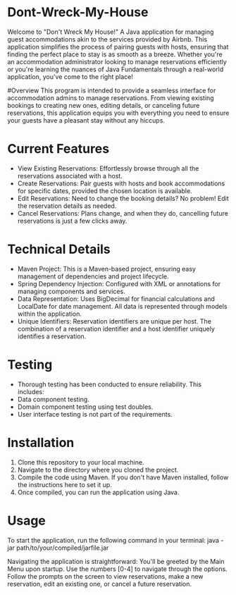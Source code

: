 # Dont-Wreck-My-House
Welcome to "Don't Wreck My House!" A Java application for managing guest accommodations akin to the services provided by Airbnb. This application simplifies the process of pairing guests with hosts, ensuring that finding the perfect place to stay is as smooth as a breeze. Whether you're an accommodation administrator looking to manage reservations efficiently or you're learning the nuances of Java Fundamentals through a real-world application, you've come to the right place!

#Overview
This program is intended to provide a seamless interface for accommodation admins to manage reservations. From viewing existing bookings to creating new ones, editing details, or canceling future reservations, this application equips you with everything you need to ensure your guests have a pleasant stay without any hiccups.

# Current Features
- View Existing Reservations: Effortlessly browse through all the reservations associated with a host.
- Create Reservations: Pair guests with hosts and book accommodations for specific dates, provided the chosen location is available.
- Edit Reservations: Need to change the booking details? No problem! Edit the reservation details as needed.
- Cancel Reservations: Plans change, and when they do, cancelling future reservations is just a few clicks away.

# Technical Details
- Maven Project: This is a Maven-based project, ensuring easy management of dependencies and project lifecycle.
- Spring Dependency Injection: Configured with XML or annotations for managing components and services.
- Data Representation: Uses BigDecimal for financial calculations and LocalDate for date management. All data is represented through models within the application.
- Unique Identifiers: Reservation identifiers are unique per host. The combination of a reservation identifier and a host identifier uniquely identifies a reservation.

# Testing
- Thorough testing has been conducted to ensure reliability. This includes:
- Data component testing.
- Domain component testing using test doubles.
- User interface testing is not part of the requirements.

# Installation
1. Clone this repository to your local machine.
2. Navigate to the directory where you cloned the project.
3. Compile the code using Maven. If you don't have Maven installed, follow the instructions here to set it up.
4. Once compiled, you can run the application using Java.

# Usage
To start the application, run the following command in your terminal:
java -jar path/to/your/compiled/jarfile.jar

Navigating the application is straightforward:
You'll be greeted by the Main Menu upon startup. Use the numbers [0-4] to navigate through the options.
Follow the prompts on the screen to view reservations, make a new reservation, edit an existing one, or cancel a future reservation.
